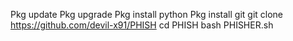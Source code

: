 Pkg update
Pkg upgrade
Pkg install python
Pkg install git
git clone https://github.com/devil-x91/PHISH
cd PHISH
bash PHISHER.sh
